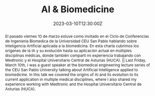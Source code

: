 ---
title: AI & Biomedicine

#event: AI & Biomedicine
#event_url: https://example.org

location: CEU San Pablo
address:
  street: Av. de Montepríncipe
  city: Boadilla del Monte
  region: Madrid
  postcode: '28668'
  country: Spain

#summary: An example talk using Wowchemy's Markdown slides feature.
abstract: El pasado viernes 10 de marzo estuve como invitado en el Ciclo de Conferencias de Ingenieria Biomedica de la Universidad CEU San Pablo hablando sobre Inteligencia Artificial aplicada a la biomedicina. En esta charla cubrimos los orígenes de la IA y su evolución hasta su aplicación actual en múltiples disciplinas médicas, donde también compartí mi experiencia trabajando con Medtronic y el Hospital Universitario Central de Asturias (HUCA). || Last Friday, March 10th, I was a guest speaker at the biomedical engineering lecture series of the CEU San Pablo University talking about Artificial Intelligence applied to biomedicine. In this talk we covered the origins of AI and its evolution to its current application in multiple medical disciplines, where I also shared my experience working with Medtronic and the Hospital Universitario Central de Asturias (HUCA).

# Talk start and end times.
#   End time can optionally be hidden by prefixing the line with `#`.
date: '2023-03-10T12:30:00Z'
#date_end: '2030-06-01T15:00:00Z'
all_day: false

# Schedule page publish date (NOT talk date).
#publishDate: '2017-01-01T00:00:00Z'

authors: []
tags: []

# Is this a featured talk? (true/false)
featured: false

image:
  caption: 'Image credit: [**Unsplash**](https://i.guim.co.uk/img/media/509cd5c3d7e66829a6cf90a7ef1f11cb3d06203a/0_78_1760_1056/master/1760.jpg?width=1200&quality=85&auto=format&fit=max&s=ccad67fb8230d8e69c138e57388f3fba)'
  focal_point: Right

#links:
#  - icon: twitter
#    icon_pack: fab
#    name: Follow
#    url: https://twitter.com/georgecushen
#url_code: ''
#url_pdf: uploads/IABiomedica.pdf
url_slides: uploads/IABiomedica.pdf
#url_video: ''

# Markdown Slides (optional).
#   Associate this talk with Markdown slides.
#   Simply enter your slide deck's filename without extension.
#   E.g. `slides = "example-slides"` references `content/slides/example-slides.md`.
#   Otherwise, set `slides = ""`.
#slides: example

# Projects (optional).
#   Associate this post with one or more of your projects.
#   Simply enter your project's folder or file name without extension.
#   E.g. `projects = ["internal-project"]` references `content/project/deep-learning/index.md`.
#   Otherwise, set `projects = []`.
---